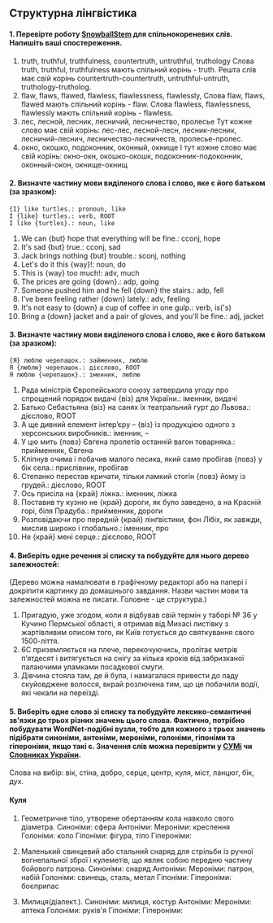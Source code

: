 ## Структурна лінгвістика

#### 1. Перевірте роботу [SnowballStem](http://snowballstem.org/) для спільнокореневих слів. Напишіть ваші спостереження.

1. truth, truthful, truthfulness, countertruth, untruthful, truthology
Слова truth, truthful, truthfulness мають спільний корінь - truth. 
Решта слів має свій корінь countertruth-countertruth, untruthful-untruth, truthology-trutholog.
2. flaw, flaws, flawed, flawless, flawlessness, flawlessly, 
Cлова flaw, flaws, flawed мають спільний корінь - flaw.
Слова flawless, flawlessness, flawlessly мають спільний корінь - flawless.
3. лес, лесной, лесник, лесничий, лесничество, пролесье
Тут кожне слово має свій корінь:
лес-лес, лесной-лесн, лесник-лесник, лесничий-леснич, лесничество-лесничеств, пролесье-пролес.
4. окно, окошко, подоконник, оконный, окнище
І тут кожне слово має свій корінь:
окно-окн, окошко-окошк, подоконник-подоконник, оконный-окон, окнище-окнищ

#### 2. Визначте частину мови виділеного слова і слово, яке є його батьком (за зразком):

```
{I} like turtles.: pronoun, like  
I {like} turtles.: verb, ROOT  
I like {turtles}.: noun, like
```

1. We can {but} hope that everything will be fine.: cconj, hope
2. It's sad {but} true.: cconj, sad
3. Jack brings nothing {but} trouble.: sconj, nothing
4. Let's do it this {way}!: noun, do
5. This is {way} too much!: adv, much
6. The prices are going {down}.: adp, going
7. Someone pushed him and he fell {down} the stairs.: adp, fell
8. I’ve been feeling rather {down} lately.: adv, feeling
9. It's not easy to {down} a cup of coffee in one gulp.: verb, is('s)
10. Bring a {down} jacket and a pair of gloves, and you'll be fine.: adj, jacket

#### 3. Визначте частину мови виділеного слова і слово, яке є його батьком (за зразком):

```
{Я} люблю черепашок.: займенник, люблю  
Я {люблю} черепашок.: дієслово, ROOT  
Я люблю {черепашок}.: іменник, люблю  
```

1. Рада міністрів Європейського союзу затвердила угоду про спрощений порядок видачі {віз} для України.: іменник, видачі
2. Батько Себастьяна {віз} на санях їх театральний гурт до Львова.: дієслово, ROOT
3. А ще дивний елемент інтер’єру – {віз} із продукцією одного з херсонських виробників.: іменник, –
4. У цю мить {повз} Євгена пролетів останній вагон товарняка.: прийменник, Євгена
5. Кліпнув очима і побачив малого песика, який саме пробігав {повз} у бік села.: прислівник, пробігав
6. Степанко перестав кричати, тільки ламкий стогін {повз} йому із грудей.: дієслово, ROOT
7. Ось присіла на {край} ліжка.: іменник, ліжка
8. Поставив ту кузню не {край} дороги, як було заведено, а на Красній горі, біля Прадуба.: прийменник, дороги
9. Розповідаючи про передній {край} лінґвістики, фон Лібіх, як завжди, мислив широко і глобально.: іменник, про
10. Не {край} мені серце.: дієслово, ROOT

#### 4. Виберіть одне речення зі списку та побудуйте для нього дерево залежностей:

(Дерево можна намалювати в графічному редакторі або на папері і докріпити картинку до домашнього завдання. Назви частин мови та залежностей можна не писати. Головне - це структура.)

1. Пригадую, уже згодом, коли я відбував свій термін у таборі № 36 у Кучино Пермської області, я отримав від Михасі листівку з жартівливим описом того, як Київ готується до святкування свого 1500-ліття.
2. 6C приземляється на плече, перекочуючись, пролітає метрів п’ятдесят і витягується на снігу за кілька кроків від забризканої палаючими уламками посадкової смуги.
3. Дівчина стояла там, де й була, і намагалася привести до ладу скуйовджене волосся, вкрай розлючена тим, що це побачили водії, які чекали на переїзді.

#### 5. Виберіть одне cлово зі списку та побудуйте лексико-семантичні зв'язки до трьох різних значень цього слова. Фактично, потрібно побудувати WordNet-подібні вузли, тобто для кожного з трьох значень підібрати синоніми, антоніми, мероніми, голоніми, гіпоніми та гіпероніми, якщо такі є. Значення слів можна перевірити у [СУМі](http://sum.in.ua/) чи [Словниках України](http://lcorp.ulif.org.ua/dictua/).

Слова на вибір: вік, стіна, добро, серце, центр, куля, міст, ланцюг, бік, дух.

#### Куля

1. Геометричне тіло, утворене обертанням кола навколо свого діаметра.
Синоніми: сфера
Антоніми: 
Мероніми: креслення
Голоніми: коло
Гіпоніми: фігура, тіло
Гіпероніми: 

2. Маленький свинцевий або стальний снаряд для стрільби із ручної вогнепальної зброї і кулеметів, що являє собою передню частину бойового патрона.
Синоніми: снаряд
Антоніми: 
Мероніми: патрон, набій
Голоніми: свинець, сталь, метал
Гіпоніми: 
Гіпероніми: боєприпас

3. Милиця(діалект.).
Синоніми: милиця, костур
Антоніми: 
Мероніми: аптека
Голоніми: руків'я
Гіпоніми: 
Гіпероніми: